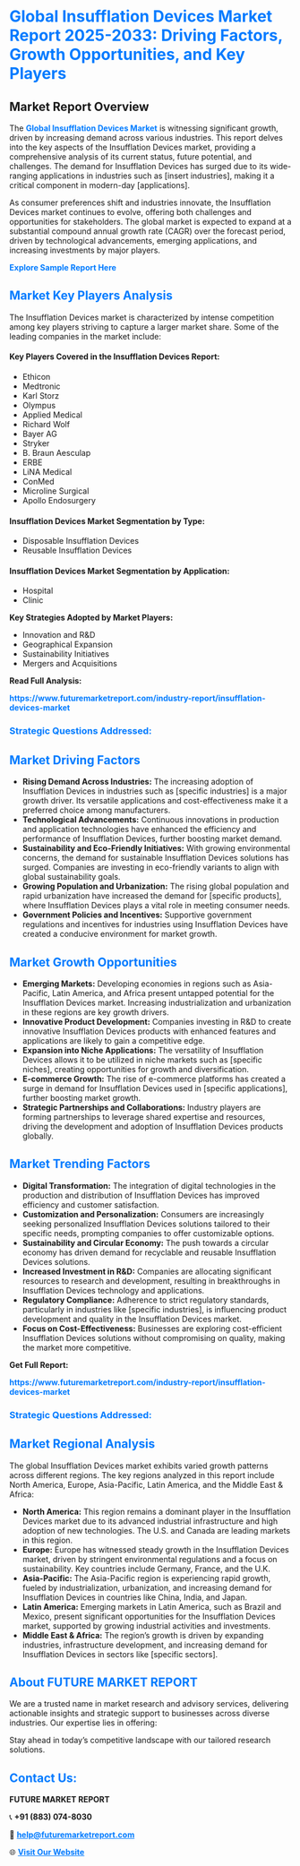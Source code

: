 <h1 style="color: #007BFF;">Global Insufflation Devices Market Report 2025-2033: Driving Factors, Growth Opportunities, and Key Players</h1>

<section id="overview">
<h2>Market Report Overview</h2>
<p>The <a href="https://www.futuremarketreport.com/industry-report/insufflation-devices-market" style="color: #007BFF; text-decoration: none;"><strong>Global Insufflation Devices Market</strong></a> is witnessing significant growth, driven by increasing demand across various industries. This report delves into the key aspects of the Insufflation Devices market, providing a comprehensive analysis of its current status, future potential, and challenges. The demand for Insufflation Devices has surged due to its wide-ranging applications in industries such as [insert industries], making it a critical component in modern-day [applications].</p>
<p>As consumer preferences shift and industries innovate, the Insufflation Devices market continues to evolve, offering both challenges and opportunities for stakeholders. The global market is expected to expand at a substantial compound annual growth rate (CAGR) over the forecast period, driven by technological advancements, emerging applications, and increasing investments by major players.</p>
</section>

<section id="overview">
<p><a href="https://www.futuremarketreport.com/request-sample/reportId=55868" style="color: #007BFF; text-decoration: none;"><strong>Explore Sample Report Here</strong></a></p>
</section>

<section id="key-players">
<h2 style="color: #007BFF;">Market Key Players Analysis</h2>
<p>The Insufflation Devices market is characterized by intense competition among key players striving to capture a larger market share. Some of the leading companies in the market include:</p>
<h4>Key Players Covered in the Insufflation Devices Report:</h4>
<ul><li>Ethicon</li><li>Medtronic</li><li>Karl Storz</li><li>Olympus</li><li>Applied Medical</li><li>Richard Wolf</li><li>Bayer AG</li><li>Stryker</li><li>B. Braun Aesculap</li><li>ERBE</li><li>LiNA Medical</li><li>ConMed</li><li>Microline Surgical</li><li>Apollo Endosurgery</li></ul>
<h4>Insufflation Devices Market Segmentation by Type:</h4>
<ul><li>Disposable Insufflation Devices</li><li>Reusable Insufflation Devices</li></ul>

<h4>Insufflation Devices Market Segmentation by Application:</h4>
<ul><li>Hospital</li><li>Clinic</li></ul>
<p><strong>Key Strategies Adopted by Market Players:</strong></p>
<ul>
<li>Innovation and R&D</li>
<li>Geographical Expansion</li>
<li>Sustainability Initiatives</li>
<li>Mergers and Acquisitions</li>
</ul>
</section>

<section>
<p><strong>Read Full Analysis: </strong></p><a href="https://www.futuremarketreport.com/industry-report/insufflation-devices-market" style="color: #007BFF; text-decoration: none;"><strong>https://www.futuremarketreport.com/industry-report/insufflation-devices-market</strong></a>
<h3 style="color: #007BFF;">Strategic Questions Addressed:</h3>
</section>

<section id="driving-factors">
<h2 style="color: #007BFF;">Market Driving Factors</h2>
<ul>
<li><strong>Rising Demand Across Industries:</strong> The increasing adoption of Insufflation Devices in industries such as [specific industries] is a major growth driver. Its versatile applications and cost-effectiveness make it a preferred choice among manufacturers.</li>
<li><strong>Technological Advancements:</strong> Continuous innovations in production and application technologies have enhanced the efficiency and performance of Insufflation Devices, further boosting market demand.</li>
<li><strong>Sustainability and Eco-Friendly Initiatives:</strong> With growing environmental concerns, the demand for sustainable Insufflation Devices solutions has surged. Companies are investing in eco-friendly variants to align with global sustainability goals.</li>
<li><strong>Growing Population and Urbanization:</strong> The rising global population and rapid urbanization have increased the demand for [specific products], where Insufflation Devices plays a vital role in meeting consumer needs.</li>
<li><strong>Government Policies and Incentives:</strong> Supportive government regulations and incentives for industries using Insufflation Devices have created a conducive environment for market growth.</li>
</ul>
</section>

<section id="growth-opportunities">
<h2 style="color: #007BFF;">Market Growth Opportunities</h2>
<ul>
<li><strong>Emerging Markets:</strong> Developing economies in regions such as Asia-Pacific, Latin America, and Africa present untapped potential for the Insufflation Devices market. Increasing industrialization and urbanization in these regions are key growth drivers.</li>
<li><strong>Innovative Product Development:</strong> Companies investing in R&D to create innovative Insufflation Devices products with enhanced features and applications are likely to gain a competitive edge.</li>
<li><strong>Expansion into Niche Applications:</strong> The versatility of Insufflation Devices allows it to be utilized in niche markets such as [specific niches], creating opportunities for growth and diversification.</li>
<li><strong>E-commerce Growth:</strong> The rise of e-commerce platforms has created a surge in demand for Insufflation Devices used in [specific applications], further boosting market growth.</li>
<li><strong>Strategic Partnerships and Collaborations:</strong> Industry players are forming partnerships to leverage shared expertise and resources, driving the development and adoption of Insufflation Devices products globally.</li>
</ul>
</section>

<section id="trending-factors">
<h2 style="color: #007BFF;">Market Trending Factors</h2>
<ul>
<li><strong>Digital Transformation:</strong> The integration of digital technologies in the production and distribution of Insufflation Devices has improved efficiency and customer satisfaction.</li>
<li><strong>Customization and Personalization:</strong> Consumers are increasingly seeking personalized Insufflation Devices solutions tailored to their specific needs, prompting companies to offer customizable options.</li>
<li><strong>Sustainability and Circular Economy:</strong> The push towards a circular economy has driven demand for recyclable and reusable Insufflation Devices solutions.</li>
<li><strong>Increased Investment in R&D:</strong> Companies are allocating significant resources to research and development, resulting in breakthroughs in Insufflation Devices technology and applications.</li>
<li><strong>Regulatory Compliance:</strong> Adherence to strict regulatory standards, particularly in industries like [specific industries], is influencing product development and quality in the Insufflation Devices market.</li>
<li><strong>Focus on Cost-Effectiveness:</strong> Businesses are exploring cost-efficient Insufflation Devices solutions without compromising on quality, making the market more competitive.</li>
</ul>
</section>

<section>
<p><strong>Get Full Report: </strong></p><a href="https://www.futuremarketreport.com/industry-report/insufflation-devices-market" style="color: #007BFF; text-decoration: none;"><strong>https://www.futuremarketreport.com/industry-report/insufflation-devices-market</strong></a>
<h3 style="color: #007BFF;">Strategic Questions Addressed:</h3>
</section>


<section id="regional-analysis">
<h2 style="color: #007BFF;">Market Regional Analysis</h2>
<p>The global Insufflation Devices market exhibits varied growth patterns across different regions. The key regions analyzed in this report include North America, Europe, Asia-Pacific, Latin America, and the Middle East & Africa:</p>
<ul>
<li><strong>North America:</strong> This region remains a dominant player in the Insufflation Devices market due to its advanced industrial infrastructure and high adoption of new technologies. The U.S. and Canada are leading markets in this region.</li>
<li><strong>Europe:</strong> Europe has witnessed steady growth in the Insufflation Devices market, driven by stringent environmental regulations and a focus on sustainability. Key countries include Germany, France, and the U.K.</li>
<li><strong>Asia-Pacific:</strong> The Asia-Pacific region is experiencing rapid growth, fueled by industrialization, urbanization, and increasing demand for Insufflation Devices in countries like China, India, and Japan.</li>
<li><strong>Latin America:</strong> Emerging markets in Latin America, such as Brazil and Mexico, present significant opportunities for the Insufflation Devices market, supported by growing industrial activities and investments.</li>
<li><strong>Middle East & Africa:</strong> The region’s growth is driven by expanding industries, infrastructure development, and increasing demand for Insufflation Devices in sectors like [specific sectors].</li>
</ul>
</section>

<footer>
<h2 style="color: #007BFF;">About FUTURE MARKET REPORT</h2>
<p>We are a trusted name in market research and advisory services, delivering actionable insights and strategic support to businesses across diverse industries. Our expertise lies in offering:</p>

<p>Stay ahead in today’s competitive landscape with our tailored research solutions.</p>

<h2 style="color: #007BFF;">Contact Us:</h2>
<p><strong>FUTURE MARKET REPORT</strong></p>
<p>📞 <strong>+91 (883) 074-8030</strong></p>
<p>📧 <strong><a href="mailto:help@futuremarketreport.com" style="color: #007BFF;">help@futuremarketreport.com</a></strong></p>
<p>🌐 <strong><a href="https://www.futuremarketreport.com/" style="color: #007BFF;">Visit Our Website</a></strong></p>
</footer>
